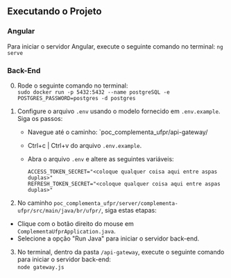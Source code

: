 ## Executando o Projeto

### Angular

Para iniciar o servidor Angular, execute o seguinte comando no terminal:
```ng serve```


### Back-End

0. Rode o seguinte comando no terminal:<br>
```sudo docker run -p 5432:5432 --name postgreSQL -e POSTGRES_PASSWORD=postgres -d postgres```

1. Configure o arquivo `.env` usando o modelo fornecido em `.env.example`. Siga os passos:

   - Navegue até o caminho: `poc_complementa_ufpr/api-gateway/
   - Ctrl+c | Ctrl+v do arquivo `.env.example`.
   - Abra o arquivo `.env` e altere as seguintes variáveis:

     ```
     ACCESS_TOKEN_SECRET="<coloque qualquer coisa aqui entre aspas duplas>"
     REFRESH_TOKEN_SECRET="<coloque qualquer coisa aqui entre aspas duplas>"
     ```

2. No caminho `poc_complementa_ufpr/server/complementa-ufpr/src/main/java/br/ufpr/`, siga estas etapas:

- Clique com o botão direito do mouse em `ComplementaUfprApplication.java`.
- Selecione a opção "Run Java" para iniciar o servidor back-end.

3. No terminal, dentro da pasta `/api-gateway`, execute o seguinte comando para iniciar o servidor back-end:
<br>```node gateway.js```





